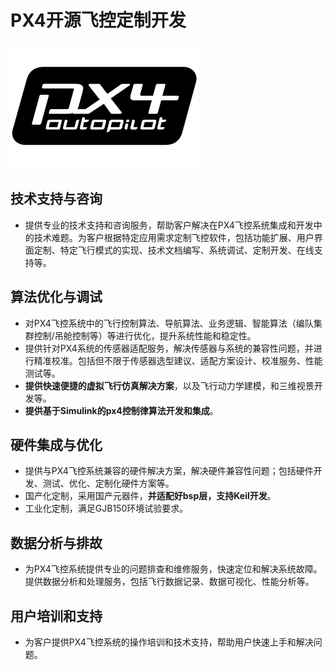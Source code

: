 # PX4开源飞控定制开发

<img src="./px4.png" width="300" height="200"/>

## 技术支持与咨询

- 提供专业的技术支持和咨询服务，帮助客户解决在PX4飞控系统集成和开发中的技术难题。为客户根据特定应用需求定制飞控软件，包括功能扩展、用户界面定制、特定飞行模式的实现、技术文档编写、系统调试、定制开发、在线支持等。

## 算法优化与调试

- 对PX4飞控系统中的飞行控制算法、导航算法、业务逻辑、智能算法（编队集群控制/吊舱控制等）等进行优化，提升系统性能和稳定性。
- 提供针对PX4系统的传感器适配服务，解决传感器与系统的兼容性问题，并进行精准校准。包括但不限于传感器选型建议、适配方案设计、校准服务、性能测试等。
- **提供快速便捷的虚拟飞行仿真解决方案**，以及飞行动力学建模，和三维视景开发等。
- **提供基于Simulink的px4控制律算法开发和集成**。

## 硬件集成与优化

- 提供与PX4飞控系统兼容的硬件解决方案，解决硬件兼容性问题；包括硬件开发、测试、优化、定制化硬件方案等。
- 国产化定制，采用国产元器件，**并适配好bsp层，支持Keil开发**。
- 工业化定制，满足GJB150环境试验要求。

## 数据分析与排故

- 为PX4飞控系统提供专业的问题排查和维修服务，快速定位和解决系统故障。提供数据分析和处理服务，包括飞行数据记录、数据可视化、性能分析等。

## 用户培训和支持

- 为客户提供PX4飞控系统的操作培训和技术支持，帮助用户快速上手和解决问题。
